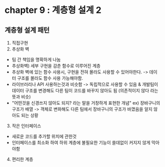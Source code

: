# chapter 9 : 계층형 설계 2

## 계층형 설계 패턴

1. 직접구현
2. 추상화 벽

- 팀 간 책임을 명확하게 나눔
- 추상화벽) 세부 구현을 감춘 함수로 이루어진 계층
- 추상화 벽에 있는 함수 사용시, 구현을 전혀 몰라도 사용할 수 있어야한다.
  -> 데이터 구조를 몰라도 함수 사용 가능해야함.
- 라이브러리나 API 사용하는것과 비슷함 -> 독립적으로 사용할 수 있음 & 개발팀이 데이터 구조를 변경해도 다른 팀이 코드를 바꾸지 않아도 됨 (의존적이지 않다 라는 뜻과 비슷)
- "어떤것을 신경쓰지 않아도 되지? 라는 말을 거창하게 표현한 개념"
  ex) 장바구니의 구조가 배열 -> 객체로 변화해도 다른 팀에서 장바구니의 구조가 바꼈음을 알지 않아도 되는 상황

3. 작은 인터페이스

- 새로운 코드를 추가할 위치에 관한것
- 인터페이스를 최소화 하여 하위 계층에 불필요한 기능이 쓸데없이 커지지 않게 막아야함

4. 편리한 계층
